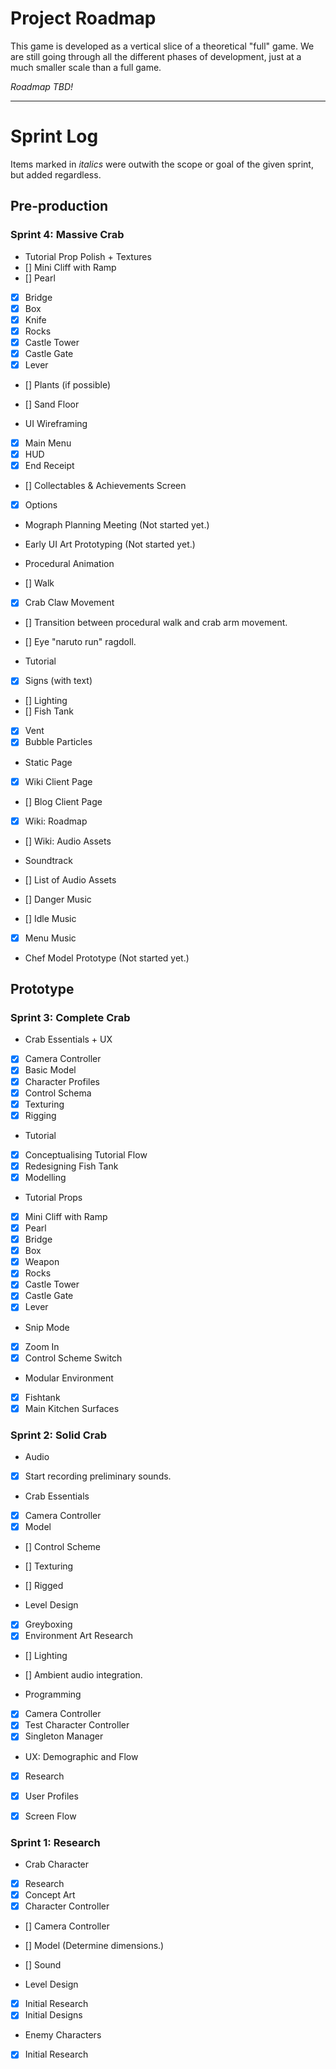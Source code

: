 # Project Roadmap

This game is developed as a vertical slice of a theoretical "full" game. We are still going through all the different phases of development, just at a much smaller scale than a full game.

*Roadmap TBD!* 
___
# Sprint Log
Items marked in *italics* were outwith the scope or goal of the given sprint, but added regardless.

## Pre-production
### Sprint 4: Massive Crab
- Tutorial Prop Polish + Textures
- [] Mini Cliff with Ramp
- [] Pearl
- [x] Bridge
- [x] Box
- [x] Knife
- [x] Rocks
- [x] Castle Tower
- [x] Castle Gate
- [x] Lever
- [] Plants (if possible)
- [] Sand Floor

- UI Wireframing
- [x] Main Menu
- [x] HUD
- [x] End Receipt
- [] Collectables & Achievements Screen
- [x] Options

- Mograph Planning Meeting (Not started yet.)

- Early UI Art Prototyping (Not started yet.)

- Procedural Animation
- [] Walk
- [x] Crab Claw Movement
- [] Transition between procedural walk and crab arm movement.
- [] Eye "naruto run" ragdoll.

- Tutorial
- [x] Signs (with text)
- [] Lighting
- [] Fish Tank
- [x] Vent
- [x] Bubble Particles

- Static Page
- [x] Wiki Client Page
- [] Blog Client Page
- [x] Wiki: Roadmap
- [] Wiki: Audio Assets

- Soundtrack
- [] List of Audio Assets
- [] Danger Music
- [] Idle Music
- [x] Menu Music

- Chef Model Prototype (Not started yet.)

## Prototype
### Sprint 3: Complete Crab
- Crab Essentials + UX
- [x] Camera Controller
- [x] Basic Model
- [x] Character Profiles
- [x] Control Schema
- [x] Texturing
- [x] Rigging

- Tutorial
- [x] Conceptualising Tutorial Flow
- [x] Redesigning Fish Tank
- [x] Modelling

- Tutorial Props
- [x] Mini Cliff with Ramp
- [x] Pearl
- [x] Bridge
- [x] Box
- [x] Weapon
- [x] Rocks
- [x] Castle Tower
- [x] Castle Gate
- [x] Lever

- Snip Mode
- [x] Zoom In
- [x] Control Scheme Switch

- Modular Environment
- [x] Fishtank
- [x] Main Kitchen Surfaces

### Sprint 2: Solid Crab
- Audio
- [x] Start recording preliminary sounds.

- Crab Essentials
- [x] Camera Controller
- [x] Model
- [] Control Scheme
- [] Texturing
- [] Rigged

- Level Design
- [x] Greyboxing
- [x] Environment Art Research
- [] Lighting
- [] Ambient audio integration.

- Programming
- [x] Camera Controller
- [x] Test Character Controller
- [x] Singleton Manager

- UX: Demographic and Flow
- [x] Research
- [x] User Profiles
- [x] Screen Flow


### Sprint 1: Research

- Crab Character
- [x] Research
- [x] Concept Art
- [x] Character Controller
- [] Camera Controller
- [] Model (Determine dimensions.)
- [] Sound

- Level Design
- [x] Initial Research
- [x] Initial Designs

- Enemy Characters
- [x] Initial Research